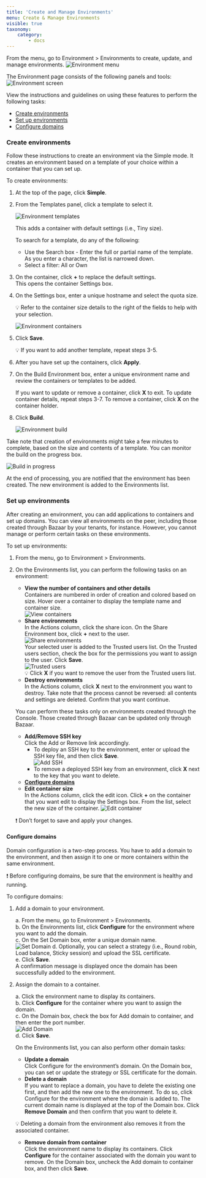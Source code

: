 ```yaml
---
title: 'Create and Manage Environments'
menu: Create & Manage Environments
visible: true
taxonomy:
    category:
        - docs
---
```


From the menu, go to Environment > Environments to create, update, and manage environments.
![Environment menu](console-env_env.png)

The Environment page consists of the following panels and tools:
![Environment screen](console-env_screenwlabels.png)

View the instructions and guidelines on using these features to perform the following tasks:
* [Create environments](#create-environments)
* [Set up environments](#setup-environments)
* [Configure domains](#configure-domains)

### <a id="create-environments"> </a> Create environments
Follow these instructions to create an environment via the Simple mode. It creates an environment based on a template of your choice within a container that you can set up.
 
To create environments:

1. At the top of the page, click **Simple**.

2. From the Templates panel, click a template to select it.   

   ![Environment templates](console-env-template.png)

   This adds a container with default settings (i.e., Tiny size). 

   To search for a template, do any of the following:
   * Use the Search box - Enter the full or partial name of the template. As you enter a character, the list is narrowed down.
   * Select a filter: All or Own
	
3. On the container, click **+** to replace the default settings.   
   This opens the container Settings box.

4. On the Settings box, enter a unique hostname and select the quota size.
       
   💡 Refer to the container size details to the right of the fields to help with your selection.

   ![Environment containers](console-env-container.png)

5. Click **Save**.
  
   💡 If you want to add another template, repeat steps 3-5.  

6. After you have set up the containers, click **Apply**.

7. On the Build Environment box, enter a unique environment name and review the containers or templates to be added.
	
   If you want to update or remove a container, click **X** to exit. To update container details, repeat steps 3-7. To remove a container, click **X** on the container holder.

8. Click **Build**.
 
   ![Environment build](console-env-build.png)

Take note that creation of environments might take a few minutes to complete, based on the size and contents of a template. You can monitor the build on the progress box. 

![Build in progress](console-env-inprogress.png)

At the end of processing, you are notified that the environment has been created. The new environment is added to the Environments list. 

### <a id="setup-environments"> </a> Set up environments
After creating an environment, you can add applications to containers and set up domains. You can view all environments on the peer, including those created through Bazaar by your tenants, for instance. However, you cannot manage or perform certain tasks on these environments. 

To set up environments:

1. From the menu, go to Environment > Environments. 

2. On the Environments list, you can perform the following tasks on an environment:   
   * **View the number of containers and other details**   
     Containers are numbered in order of creation and colored based on size. Hover over a container to display the template name and container size.   
     ![View containers](console-containerdetails.png)   
   * **Share environments**   
     In the Actions column, click the share icon. On the Share Environment box, click **+** next to the user.   
     ![Share environments](console-env_share.png)   
     Your selected user is added to the Trusted users list. On the Trusted users section, check the box for the permissions you want to assign to the user. Click **Save**.   
     ![Trusted users](console-env_permissions.png)   
     💡 Click **X** if you want to remove the user from the Trusted users list.     
   * **Destroy environments**    
     In the Actions column, click **X** next to the environment you want to destroy. Take note that the process cannot be reversed: all contents and settings are deleted. Confirm that you want continue.    

   You can perform these tasks only on environments created through the Console. Those created through Bazaar can be updated only through Bazaar.  
   * **Add/Remove SSH key**   
     Click the Add or Remove link accordingly.   
     * To deploy an SSH key to the environment, enter or upload the SSH key file, and then click **Save**.    
     ![Add SSH](console-env_addSSH1.png)   
     * To remove a deployed SSH key from an environment, click **X** next to the key that you want to delete.       
   * **[Configure domains](#configure-domains)**   
   * **Edit container size**   
     In the Actions column, click the edit icon. Click **+** on the container that you want edit to display the Settings box. From the list, select the new size of the container.
     ![Edit container](console-env_editcontainter.png)

   ❗️ Don’t forget to save and apply your changes. 

#### <a id="configure-domains"> </a> Configure domains
Domain configuration is a two-step process. You have to add a domain to the environment, and then assign it to one or more containers within the same environment. 

❗️ Before configuring domains, be sure that the environment is healthy and running. 

To configure domains:

1. Add a domain to your environment.    

   a. From the menu, go to Environment > Environments.   
   b. On the Environments list, click **Configure** for the environment where you want to add the domain.    
   c. On the Set Domain box, enter a unique domain name.   
      ![Set Domain](console-set-domain.png)
   d. Optionally, you can select a strategy (i.e., Round robin, Load balance, Sticky session) and upload the SSL certificate.   		
   e. Click **Save**.   
      A confirmation message is displayed once the domain has been successfully added to the environment.
2. Assign the domain to a container.

   a. Click the environment name to display its containers.   
   b. Click **Configure** for the container where you want to assign the domain.    
   c. On the Domain box, check the box for Add domain to container, and then enter the port number.    
      ![Add Domain](console-add-domain.png)    
   d. Click **Save**.   

   On the Environments list, you can also perform other domain tasks:   
   
   * **Update a domain**    
   Click Configure for the environment’s domain. On the Domain box, you can set or update the strategy or SSL certificate for the domain.   
   * **Delete a domain**   
   If you want to replace a domain, you have to delete the existing one first, and then add the new one to the environment. To do so, click Configure for the environment where the domain is added to. The current domain name is displayed at the top of the Domain box. Click **Remove Domain** and then confirm that you want to delete it.      
   
   💡 Deleting a domain from the environment also removes it from the associated container.  
   * **Remove domain from container**    
   Click the environment name to display its containers. Click **Configure** for the container associated with the domain you want to remove. On the Domain box, uncheck the Add domain to container box, and then click **Save**. 

